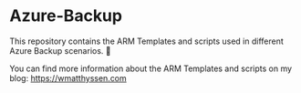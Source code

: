 # Azure-Backup

This repository contains the ARM Templates and scripts used in different Azure Backup scenarios. 🚀

You can find more information about the ARM Templates and scripts on my blog: https://wmatthyssen.com
